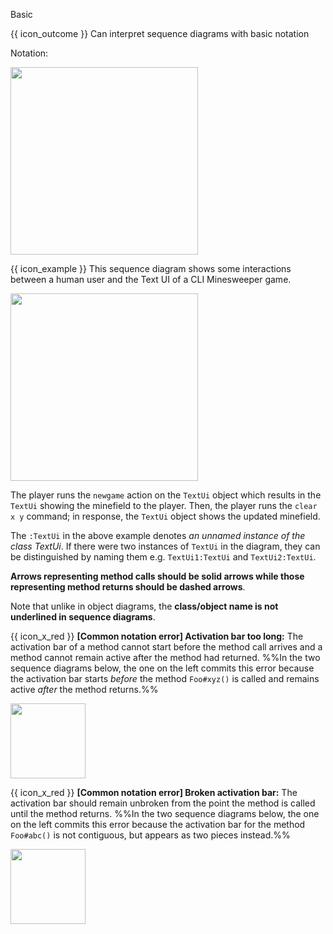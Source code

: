 <span id="title">Basic</span>

<span id="prereqs"></span>

<span id="outcomes">{{ icon_outcome }} Can interpret sequence diagrams with basic notation</span>

<div id="body">

Notation:

<img src="{{baseUrl}}/uml/sequenceDiagrams/basic/images/notation.png" height="300" />
<p/>

<tip-box>

{{ icon_example }} This sequence diagram shows some interactions between a human user and the Text UI of a <tooltip content="Command Line Interface">CLI</tooltip> Minesweeper game.

<img src="{{baseUrl}}/uml/sequenceDiagrams/basic/images/playerText.png" height="300" />
<p/>

The player runs the `newgame` action on the `TextUi` object which results in the `TextUi` showing the minefield to the player. Then, the player runs the `clear x y` command; in response, the `TextUi` object shows the updated minefield.

</tip-box>

The `:TextUi` in the above example denotes _an unnamed instance of the class TextUi_. If there were two instances of `TextUi` in the diagram, they can be distinguished by naming them e.g. `TextUi1:TextUi` and `TextUi2:TextUi`.

**Arrows representing method calls should be solid arrows while those representing method returns should be dashed arrows**.

Note that unlike in object diagrams, the **class/object name is not underlined in sequence diagrams**.

<tip-box> 

{{ icon_x_red }} **[Common notation error] Activation bar too long:** The activation bar of a method cannot start before the method call arrives and a method cannot remain active after the method had returned. %%In the two sequence diagrams below, the one on the left commits this error because the activation bar starts _before_ the method `Foo#xyz()` is called and remains active _after_ the method returns.%%

<img src="{{baseUrl}}/uml/sequenceDiagrams/basic/images/commonError-activationBarTooLong.png" height="120" />

{{ icon_x_red }} **[Common notation error] Broken activation bar:** The activation bar should remain unbroken from the point the method is called until the method returns. %%In the two sequence diagrams below, the one on the left commits this error because the activation bar for the method `Foo#abc()` is not contiguous, but appears as two pieces instead.%%

<img src="{{baseUrl}}/uml/sequenceDiagrams/basic/images/commonError-brokenActivationBar.png" height="120" />

</tip-box>

</div>

<div id="extras">
</div>